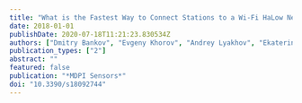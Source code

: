 ```yaml
---
title: "What is the Fastest Way to Connect Stations to a Wi-Fi HaLow Network?"
date: 2018-01-01
publishDate: 2020-07-18T11:21:23.830534Z
authors: ["Dmitry Bankov", "Evgeny Khorov", "Andrey Lyakhov", "Ekaterina Stepanova", "Le Tian", "Jeroen Famaey"]
publication_types: ["2"]
abstract: ""
featured: false
publication: "*MDPI Sensors*"
doi: "10.3390/s18092744"
---
```


